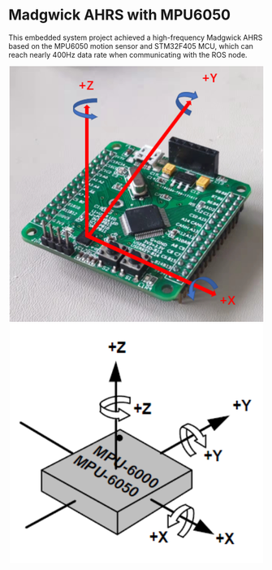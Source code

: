 # Madgwick AHRS with MPU6050
This embedded system project achieved a high-frequency Madgwick AHRS based on the MPU6050 motion sensor and STM32F405 MCU, which can reach nearly 400Hz data rate when communicating with the ROS node.

<p align="center">
    <img src="images/1.png" width="500"><br>
    <img src="images/2.png" width="500"><br>
</p>